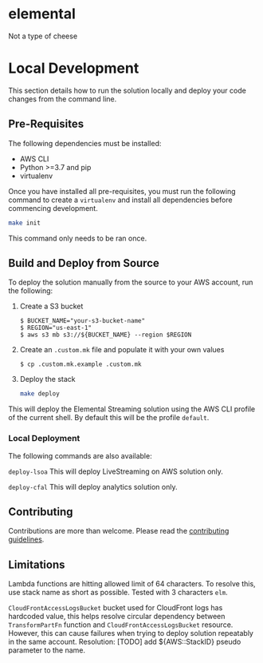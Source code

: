 # elemental
Not a type of cheese

# Local Development

This section details how to run the solution locally and deploy your code
changes from the command line.

## Pre-Requisites

The following dependencies must be installed:

- AWS CLI
- Python >=3.7 and pip
- virtualenv

Once you have installed all pre-requisites, you must run the following command
to create a `virtualenv` and install all dependencies before
commencing development.

```bash
make init
```

This command only needs to be ran once.

## Build and Deploy from Source

To deploy the solution manually from the source to your AWS account, run the
following:

1. Create a S3 bucket
   ```
   $ BUCKET_NAME="your-s3-bucket-name"
   $ REGION="us-east-1"
   $ aws s3 mb s3://${BUCKET_NAME} --region $REGION
   ```

1. Create an `.custom.mk` file and populate it with your own values
   ```
   $ cp .custom.mk.example .custom.mk
   ```
1. Deploy the stack
   ```bash
   make deploy
   ```

This will deploy the Elemental Streaming solution using the AWS CLI profile of the current shell. By default this will be the profile `default`.

### Local Deployment

The following commands are also available:

`deploy-lsoa` This will deploy LiveStreaming on AWS solution only.

`deploy-cfal` This will deploy analytics solution only.

## Contributing

Contributions are more than welcome. Please read the [contributing guidelines](CONTRIBUTING.md).

## Limitations

Lambda functions are hitting allowed limit of 64 characters. To resolve this, use stack name as short as possible. Tested with 3 characters `elm`.

`CloudFrontAccessLogsBucket` bucket used for CloudFront logs has hardcoded value, this helps resolve circular dependency between `TransformPartFn` function and `CloudFrontAccessLogsBucket` resource. However, this can cause failures when trying to deploy solution repeatably in the same account.
Resolution: [TODO] add ${AWS::StackID} pseudo parameter to the name.
